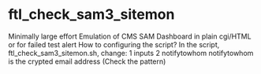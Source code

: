 # ftl_check_sam3_sitemon
Minimally large effort Emulation of CMS SAM Dashboard in plain cgi/HTML or for failed test alert
How to configuring the script?
In the script, ftl_check_sam3_sitemon.sh, change:
1 inputs
2 notifytowhom
notifytowhom is the crypted email address (Check the pattern)
